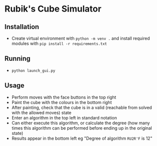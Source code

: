 # Rubik's Cube Simulator

## Installation
* Create virtual environment with `python -m venv .` and install required modules with `pip install -r requirements.txt`

## Running
* `python launch_gui.py`

## Usage
* Perform moves with the face buttons in the top right
* Paint the cube with the colours in the bottom right
* After painting, check that the cube is in a valid (reachable from solved with the allowed moves) state
* Enter an algorithm in the top left in standard notation
* Can either execute this algorithm, or calculate the degree (how many times this algorithm can be performed before ending up in the original state)
* Results appear in the bottom left eg "Degree of algorithm `RU2R'F` is 12"

